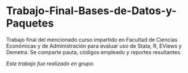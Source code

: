# Trabajo-Final-Bases-de-Datos-y-Paquetes
Trabajo final del mencionado curso impartido en Facultad de Ciencias Económicas y de Administración para evaluar uso de Stata, R, EViews y Demetra. Se comparte pauta, códigos empleado y reportes resultantes.

*Este trabajo fue realizado en grupo.*
